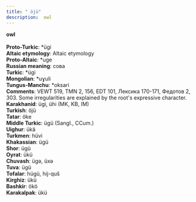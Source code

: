 ```yaml
---
title: " öjü"
description:  owl
---
```

<p data-pagefind-weight="0.5">
<strong> owl</strong><br><br>
<strong>Proto-Turkic</strong>:  *ügi<br>
<strong>Altaic etymology</strong>:  Altaic etymology<br>
<strong> Proto-Altaic</strong>:  *uge<br>
<strong>Russian meaning</strong>:  сова<br>
<strong>Turkic</strong>:  *ügi<br>
<strong>Mongolian</strong>:  *uɣuli<br>
<strong>Tungus-Manchu</strong>:  *oksari<br>
<strong>Comments</strong>:  VEWT 519, TMN 2, 156, EDT 101, Лексика 170-171, Федотов 2, 303. Some irregularities are explained by the root's expressive character.<br>
<strong>Karakhanid</strong>:  ügi, ühi (MK, KB, IM)<br>
<strong>Turkish</strong>:  öjü<br>
<strong>Tatar</strong>:  öke<br>
<strong>Middle Turkic</strong>:  ügü (Sangl., CCum.)<br>
<strong>Uighur</strong>:  ükä<br>
<strong>Turkmen</strong>:  hüvi<br>
<strong>Khakassian</strong>:  ügü<br>
<strong>Shor</strong>:  ügü<br>
<strong>Oyrat</strong>:  ükü<br>
<strong>Chuvash</strong>:  ügǝ, üxǝ<br>
<strong>Tuva</strong>:  ügü<br>
<strong>Tofalar</strong>:  hügü, hij-quš<br>
<strong>Kirghiz</strong>:  ükü<br>
<strong>Bashkir</strong>:  ökö<br>
<strong>Karakalpak</strong>:  ükü<br>

</p>
